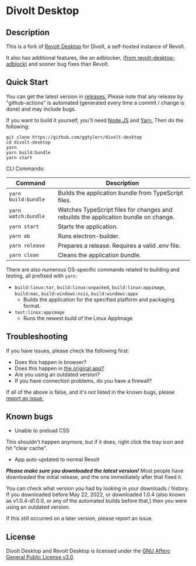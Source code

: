 # Divolt Desktop

## Description

This is a fork of [Revolt Desktop](https://github.com/revoltchat/desktop) for Divolt, a self-hosted instance of Revolt.

It also has additional features, like an adblocker, [(from revolt-desktop-adblock)](https://github.com/janderedev/revolt-desktop-adblock) and sooner bug fixes than Revolt.

## Quick Start

You can get the latest version in [releases.](https://github.com/ggtylerr/divolt-desktop/releases) Please note that any release by "github-actions" is automated (generated every time a commit / change is done) and may include bugs.

If you want to build it yourself, you'll need [Node.JS](https://nodejs.org/en/) and [Yarn.](https://yarnpkg.com/getting-started/install) Then do the following:

```
git clone https://github.com/ggtylerr/divolt-desktop
cd divolt-desktop
yarn
yarn build:bundle
yarn start
```

CLI Commands:

| Command             | Description                                                                         |
| ------------------- | ----------------------------------------------------------------------------------- |
| `yarn build:bundle` | Builds the application bundle from TypeScript files.                                |
| `yarn watch:bundle` | Watches TypeScript files for changes and rebuilds the application bundle on change. |
| `yarn start`        | Starts the application.                                                             |
| `yarn eb`           | Runs electron-builder.                                                              |
| `yarn release`      | Prepares a release. Requires a valid .env file.                                     |
| `yarn clean`        | Cleans the application bundle.                                                      |

There are also numerous OS-specific commands related to building and testing, all prefixed with `yarn`:
 - `build:linux:tar`, `build:linux:unpacked`, `build:linux:appimage`, `build:mac`, `build:windows:nsis`, `build:windows:appx`
    - Builds the application for the specified platform and packaging format.
 - `test:linux:appimage`
    - Runs the newest build of the Linux AppImage.

## Troubleshooting

If you have issues, please check the following first:
* Does this happen in browser?
* Does this happen in [the original app?](https://github.com/revoltchat/desktop)
* Are you using an outdated version?
* If you have connection problems, do you have a firewall?

If all of the above is false, and it's not listed in the known bugs, please [report an issue.](https://github.com/ggtylerr/divolt-desktop/issues/new/choose)

## Known bugs

* Unable to preload CSS

This shouldn't happen anymore, but if it does, right click the tray icon and hit "clear cache".

* App auto-updated to normal Revolt

***Please make sure you downloaded the latest version!*** Most people have downloaded the initial release, and the one immediately after that fixed it.

You can check what version you had by looking in your downloads / history. If you downloaded before May 22, 2022, or downloaded 1.0.4 (also known as v1.0.4-d1.0.0, or any of the automated builds before that,) then you were using an outdated version.

If this still occurred on a later version, please report an issue.

## License

Divolt Desktop and Revolt Desktop is licensed under the [GNU Affero General Public License v3.0](https://github.com/ggtylerr/divolt-desktop/blob/master/LICENSE).
